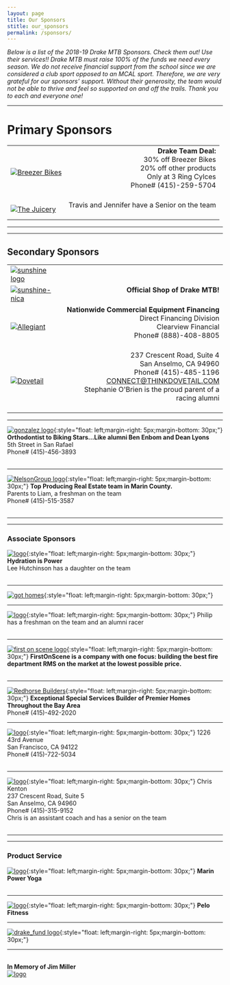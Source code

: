 ```yaml
---
layout: page
title: Our Sponsors
stitle: our_sponsors
permalink: /sponsors/
---
```



*Below is a list of the 2018-19 Drake MTB Sponsors. Check them out! Use their services!! Drake MTB must raise 100% of the funds we need every season. We do not receive financial support from the school since we are considered a club sport opposed to an MCAL sport. Therefore, we are very grateful for our sponsors’ support. Without their generosity, the team would not be able to thrive and feel so supported on and off the trails. Thank you to each and everyone one!*

***
# Primary Sponsors

|     |      |
:---  | ---:
[![Breezer Bikes](../images/breezer.jpg)](http://breezerbikes.com) | **Drake Team Deal:**<br> 30% off Breezer Bikes<br> 20% off other products<br> Only at 3 Ring Cylces<br> Phone# (415)-259-5704<br><br>
[![The Juicery](../images/juicery.jpg)](https://www.facebook.com/juicery) | Travis and Jennifer have a Senior on the team<br><br>

***
***
## Secondary Sponsors

|     |      |
:---  | ---:
[![sunshine logo](../images/sunshine_new.JPG)](http://www.sunshinebicycle.com) |    |
[![sunshine-nica](../images/nica-header.jpg)](http://www.sunshinebicycle.com/nica16/) | **Official Shop of Drake MTB!**<br><br>
[![Allegiant](../images/Allegiant-logo.jpg)](http://www.clearviewfinancial.com) | **Nationwide Commercial Equipment Financing**<br>Direct Financing Division<br>Clearview Financial<br>Phone# (888)-408-8805<br><br>
[![Dovetail](../images/dovetail-logo.jpg)](http://www.dovetaildci.com) | 237 Crescent Road, Suite 4<br>San Anselmo, CA 94960<br>Phone# (415)-485-1196<br>CONNECT@THINKDOVETAIL.COM<br>Stephanie O'Brien is the proud parent of a racing alumni<br><br>

***
[![gonzalez logo](../images/Gonzolez-logo.png)](http://www.drmichelleg.com){:style="float: left;margin-right: 5px;margin-bottom: 30px;"}
**Orthodontist to Biking Stars…Like alumni Ben Enbom and Dean Lyons**<br>
5th Street in San Rafael<br>
Phone# (415)-456-3893<br><br>

***
[![NelsonGroup logo](../images/NG_logo.png)](http://www.TheNelsonGroupMarin.com){:style="float: left;margin-right: 5px;margin-bottom: 30px;"}
**Top Producing Real Estate team in Marin County.**<br>
Parents to Liam, a freshman on the team<br>
Phone# (415)-515-3587<br><br>

***
***
### Associate Sponsors
[![logo](../images/Osmo_wordmark_color.png)](http://www.osmonutrition.com){:style="float: left;margin-right: 5px;margin-bottom: 30px;"}
**Hydration is Power**<br>
Lee Hutchinson has a daughter on the team<br><br>

***
[![got homes](../images/got-homes.jpg)](http://gothomes.com){:style="float: left;margin-right: 5px;margin-bottom: 30px;"}

***
[![logo](../images/Dolby_Vert_Black.png)](http://www.dolby.com/us/en/index.html){:style="float: left;margin-right: 5px;margin-bottom: 30px;"}
Philip has a freshman on the team and an alumni racer<br><br>

***
[![first on scene logo](../images/First-On-Scene.jpg)](http://firstonscene.com){:style="float: left;margin-right: 5px;margin-bottom: 30px;"}
**FirstOnScene is a company with one focus: building the best fire department RMS on the market at the lowest possible price.**<br><br>

***
[![Redhorse Builders](../images/redhorse.jpg)](http://www.redhorseconstructors.com){:style="float: left;margin-right: 5px;margin-bottom: 30px;"}
**Exceptional Special Services Builder of Premier Homes
Throughout the Bay Area**<br>
Phone# (415)-492-2020<br>

***
[![logo](../images/DiamondHomeRest_Logo.png)](http://diamondhomerestoration.com){:style="float: left;margin-right: 5px;margin-bottom: 30px;"}
1226 43rd Avenue<br>
San Francisco, CA 94122<br>
Phone# (415)-722-5034<br><br>

***
[![logo](../images/SocialRep_Logo.png)](https://www.socialrep.com){:style="float: left;margin-right: 5px;margin-bottom: 30px;"}
Chris Kenton<br>
237 Crescent Road, Suite 5<br>
San Anselmo, CA 94960<br>
Phone# (415)-315-9152<br>
Chris is an assistant coach and has a senior on the team<br><br>

***
***
### Product Service
[![logo](../images/marin-yoga.png)](http://www.Marinpoweryoga.com){:style="float: left;margin-right: 5px;margin-bottom: 30px;"}
**Marin Power Yoga**<br><br>

***
[![logo](../images/pelo-logo.jpg)](http://www.pelofitness.com){:style="float: left;margin-right: 5px;margin-bottom: 30px;"}
**Pelo Fitness**<br>

***
[![drake_fund logo](../images/drake_fund.jpg)](http://www.drakefund.org){:style="float: left;margin-right: 5px;margin-bottom: 30px;"}

***
<br>**In Memory of Jim Miller**<br>
[![logo](../images/jmiller.jpg)](/jim_miller)<br><br>
